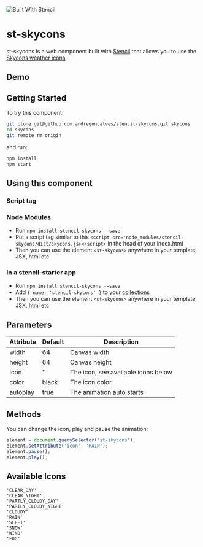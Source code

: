 ![Built With Stencil](https://img.shields.io/badge/-Built%20With%20Stencil-16161d.svg?logo=data%3Aimage%2Fsvg%2Bxml%3Bbase64%2CPD94bWwgdmVyc2lvbj0iMS4wIiBlbmNvZGluZz0idXRmLTgiPz4KPCEtLSBHZW5lcmF0b3I6IEFkb2JlIElsbHVzdHJhdG9yIDE5LjIuMSwgU1ZHIEV4cG9ydCBQbHVnLUluIC4gU1ZHIFZlcnNpb246IDYuMDAgQnVpbGQgMCkgIC0tPgo8c3ZnIHZlcnNpb249IjEuMSIgaWQ9IkxheWVyXzEiIHhtbG5zPSJodHRwOi8vd3d3LnczLm9yZy8yMDAwL3N2ZyIgeG1sbnM6eGxpbms9Imh0dHA6Ly93d3cudzMub3JnLzE5OTkveGxpbmsiIHg9IjBweCIgeT0iMHB4IgoJIHZpZXdCb3g9IjAgMCA1MTIgNTEyIiBzdHlsZT0iZW5hYmxlLWJhY2tncm91bmQ6bmV3IDAgMCA1MTIgNTEyOyIgeG1sOnNwYWNlPSJwcmVzZXJ2ZSI%2BCjxzdHlsZSB0eXBlPSJ0ZXh0L2NzcyI%2BCgkuc3Qwe2ZpbGw6I0ZGRkZGRjt9Cjwvc3R5bGU%2BCjxwYXRoIGNsYXNzPSJzdDAiIGQ9Ik00MjQuNywzNzMuOWMwLDM3LjYtNTUuMSw2OC42LTkyLjcsNjguNkgxODAuNGMtMzcuOSwwLTkyLjctMzAuNy05Mi43LTY4LjZ2LTMuNmgzMzYuOVYzNzMuOXoiLz4KPHBhdGggY2xhc3M9InN0MCIgZD0iTTQyNC43LDI5Mi4xSDE4MC40Yy0zNy42LDAtOTIuNy0zMS05Mi43LTY4LjZ2LTMuNkgzMzJjMzcuNiwwLDkyLjcsMzEsOTIuNyw2OC42VjI5Mi4xeiIvPgo8cGF0aCBjbGFzcz0ic3QwIiBkPSJNNDI0LjcsMTQxLjdIODcuN3YtMy42YzAtMzcuNiw1NC44LTY4LjYsOTIuNy02OC42SDMzMmMzNy45LDAsOTIuNywzMC43LDkyLjcsNjguNlYxNDEuN3oiLz4KPC9zdmc%2BCg%3D%3D&colorA=16161d&style=flat-square)

# st-skycons

st-skycons is a web component built with [Stencil](https://stenciljs.com/) that allows you to use the [Skycons weather icons](https://darkskyapp.github.io/skycons/).

## Demo

## Getting Started

To try this component:

```bash
git clone git@github.com:andregoncalves/stencil-skycons.git skycons
cd skycons
git remote rm origin
```

and run:

```bash
npm install
npm start
```

## Using this component

### Script tag

### Node Modules
- Run `npm install stencil-skycons --save`
- Put a script tag similar to this `<script src='node_modules/stencil-skycons/dist/skycons.js></script>` in the head of your index.html
- Then you can use the element `<st-skycons>` anywhere in your template, JSX, html etc

### In a stencil-starter app
- Run `npm install stencil-skycons --save`
- Add `{ name: 'stencil-skycons' }` to your [collections](https://github.com/ionic-team/stencil-starter/blob/master/stencil.config.js#L5)
- Then you can use the element `<st-skycons>` anywhere in your template, JSX, html etc

## Parameters

Attribute | Default | Description
------------ | ------------- | -------------
width | 64 | Canvas width
height | 64 | Canvas height
icon | '' | The icon, see available icons below
color | black | The icon color
autoplay | true | The animation auto starts

## Methods

You can change the icon, play and pause the animation:
```js
element = document.querySelector('st-skycons');
element.setAttribute('icon', 'RAIN');
element.pause();
element.play();
```

## Available Icons

```
'CLEAR_DAY'
'CLEAR_NIGHT'
'PARTLY_CLOUDY_DAY'
'PARTLY_CLOUDY_NIGHT'
'CLOUDY'
'RAIN'
'SLEET'
'SNOW'
'WIND'
'FOG'
```
